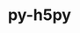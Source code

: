 ---
title: "py-h5py"
layout: cache
categories: [package, develop-2023-12-03]
meta: {"versions": ["3.8.0"], "compilers": ["apple-clang@=15.0.0", "cce@=15.0.1", "gcc@=11.1.0", "gcc@=11.3.0", "gcc@=11.4.0", "gcc@=9.4.0", "oneapi@=2023.2.0"], "oss": ["rhel8", "ubuntu20.04", "ubuntu22.04", "ventura"], "platforms": ["darwin", "linux"], "targets": ["aarch64", "neoverse_v1", "ppc64le", "x86_64_v3", "zen4"], "stacks": ["data-vis-sdk", "e4s", "e4s-cray-rhel", "e4s-neoverse_v1", "e4s-oneapi", "e4s-power", "ml-darwin-aarch64-mps", "ml-linux-x86_64-cpu", "ml-linux-x86_64-cuda", "ml-linux-x86_64-rocm", "root"], "num_specs": 19, "num_specs_by_stack": {"ml-darwin-aarch64-mps": 1, "root": 19, "e4s-cray-rhel": 2, "e4s-neoverse_v1": 3, "e4s-power": 2, "data-vis-sdk": 2, "e4s": 3, "e4s-oneapi": 2, "ml-linux-x86_64-cuda": 2, "ml-linux-x86_64-rocm": 2, "ml-linux-x86_64-cpu": 2}}
spec_details: [{"hash": "wojybwykwqcaies5klbti2iuch4hsycu", "compiler": "apple-clang@=15.0.0", "versions": ["3.8.0"], "os": "ventura", "platform": "darwin", "target": "aarch64", "variants": ["build_system=python_pip", "+mpi"], "stacks": ["ml-darwin-aarch64-mps", "root"], "size": "-", "tarball": "https://binaries.spack.io/releases/develop-2023-12-03/build_cache/darwin-ventura-aarch64/apple-clang-15.0.0/py-h5py-3.8.0/darwin-ventura-aarch64-apple-clang-15.0.0-py-h5py-3.8.0-wojybwykwqcaies5klbti2iuch4hsycu.spack"}, {"hash": "6tqfgyfufo2wfy2slnohuau7dt7ltw4t", "compiler": "cce@=15.0.1", "versions": ["3.8.0"], "os": "rhel8", "platform": "linux", "target": "zen4", "variants": ["build_system=python_pip", "+mpi"], "stacks": ["e4s-cray-rhel", "root"], "size": "-", "tarball": "https://binaries.spack.io/releases/develop-2023-12-03/build_cache/linux-rhel8-zen4/cce-15.0.1/py-h5py-3.8.0/linux-rhel8-zen4-cce-15.0.1-py-h5py-3.8.0-6tqfgyfufo2wfy2slnohuau7dt7ltw4t.spack"}, {"hash": "qt77yjnfvqdme5jyg7wuysfctnabbxzg", "compiler": "cce@=15.0.1", "versions": ["3.8.0"], "os": "rhel8", "platform": "linux", "target": "zen4", "variants": ["build_system=python_pip", "~mpi"], "stacks": ["e4s-cray-rhel", "root"], "size": "-", "tarball": "https://binaries.spack.io/releases/develop-2023-12-03/build_cache/linux-rhel8-zen4/cce-15.0.1/py-h5py-3.8.0/linux-rhel8-zen4-cce-15.0.1-py-h5py-3.8.0-qt77yjnfvqdme5jyg7wuysfctnabbxzg.spack"}, {"hash": "7by4n6e6vpdzb5ntv57fz7wijtmu3dzu", "compiler": "gcc@=11.4.0", "versions": ["3.8.0"], "os": "ubuntu20.04", "platform": "linux", "target": "neoverse_v1", "variants": ["build_system=python_pip", "+mpi"], "stacks": ["e4s-neoverse_v1", "root"], "size": "-", "tarball": "https://binaries.spack.io/releases/develop-2023-12-03/build_cache/linux-ubuntu20.04-neoverse_v1/gcc-11.4.0/py-h5py-3.8.0/linux-ubuntu20.04-neoverse_v1-gcc-11.4.0-py-h5py-3.8.0-7by4n6e6vpdzb5ntv57fz7wijtmu3dzu.spack"}, {"hash": "qc5dojh5pcke3sgrx6knqhtvvduy5hno", "compiler": "gcc@=11.4.0", "versions": ["3.8.0"], "os": "ubuntu20.04", "platform": "linux", "target": "neoverse_v1", "variants": ["build_system=python_pip", "+mpi"], "stacks": ["e4s-neoverse_v1", "root"], "size": "-", "tarball": "https://binaries.spack.io/releases/develop-2023-12-03/build_cache/linux-ubuntu20.04-neoverse_v1/gcc-11.4.0/py-h5py-3.8.0/linux-ubuntu20.04-neoverse_v1-gcc-11.4.0-py-h5py-3.8.0-qc5dojh5pcke3sgrx6knqhtvvduy5hno.spack"}, {"hash": "nvestae2jq6grkvpi7b7cyo2e4s3wdaq", "compiler": "gcc@=11.4.0", "versions": ["3.8.0"], "os": "ubuntu20.04", "platform": "linux", "target": "neoverse_v1", "variants": ["build_system=python_pip", "+mpi"], "stacks": ["e4s-neoverse_v1", "root"], "size": "-", "tarball": "https://binaries.spack.io/releases/develop-2023-12-03/build_cache/linux-ubuntu20.04-neoverse_v1/gcc-11.4.0/py-h5py-3.8.0/linux-ubuntu20.04-neoverse_v1-gcc-11.4.0-py-h5py-3.8.0-nvestae2jq6grkvpi7b7cyo2e4s3wdaq.spack"}, {"hash": "mdktdvegdzmwa47d43imfav2d6eeglly", "compiler": "gcc@=9.4.0", "versions": ["3.8.0"], "os": "ubuntu20.04", "platform": "linux", "target": "ppc64le", "variants": ["build_system=python_pip", "+mpi"], "stacks": ["e4s-power", "root"], "size": "-", "tarball": "https://binaries.spack.io/releases/develop-2023-12-03/build_cache/linux-ubuntu20.04-ppc64le/gcc-9.4.0/py-h5py-3.8.0/linux-ubuntu20.04-ppc64le-gcc-9.4.0-py-h5py-3.8.0-mdktdvegdzmwa47d43imfav2d6eeglly.spack"}, {"hash": "uaihw5urqzpsjyko6olcrubodjtnegrq", "compiler": "gcc@=9.4.0", "versions": ["3.8.0"], "os": "ubuntu20.04", "platform": "linux", "target": "ppc64le", "variants": ["build_system=python_pip", "+mpi"], "stacks": ["e4s-power", "root"], "size": "-", "tarball": "https://binaries.spack.io/releases/develop-2023-12-03/build_cache/linux-ubuntu20.04-ppc64le/gcc-9.4.0/py-h5py-3.8.0/linux-ubuntu20.04-ppc64le-gcc-9.4.0-py-h5py-3.8.0-uaihw5urqzpsjyko6olcrubodjtnegrq.spack"}, {"hash": "wede7kpclfnrmgbv2ln2rrvgtqmnctop", "compiler": "gcc@=11.1.0", "versions": ["3.8.0"], "os": "ubuntu20.04", "platform": "linux", "target": "x86_64_v3", "variants": ["build_system=python_pip", "+mpi"], "stacks": ["root", "data-vis-sdk"], "size": "-", "tarball": "https://binaries.spack.io/releases/develop-2023-12-03/build_cache/linux-ubuntu20.04-x86_64_v3/gcc-11.1.0/py-h5py-3.8.0/linux-ubuntu20.04-x86_64_v3-gcc-11.1.0-py-h5py-3.8.0-wede7kpclfnrmgbv2ln2rrvgtqmnctop.spack"}, {"hash": "nbhzjwjkcoafqmdgkacpgqewosizhva2", "compiler": "gcc@=11.1.0", "versions": ["3.8.0"], "os": "ubuntu20.04", "platform": "linux", "target": "x86_64_v3", "variants": ["build_system=python_pip", "+mpi"], "stacks": ["root", "data-vis-sdk"], "size": "-", "tarball": "https://binaries.spack.io/releases/develop-2023-12-03/build_cache/linux-ubuntu20.04-x86_64_v3/gcc-11.1.0/py-h5py-3.8.0/linux-ubuntu20.04-x86_64_v3-gcc-11.1.0-py-h5py-3.8.0-nbhzjwjkcoafqmdgkacpgqewosizhva2.spack"}, {"hash": "v7jrrasxn6cf6trr3l6m4l4nysqsw7u4", "compiler": "gcc@=11.4.0", "versions": ["3.8.0"], "os": "ubuntu20.04", "platform": "linux", "target": "x86_64_v3", "variants": ["build_system=python_pip", "+mpi"], "stacks": ["e4s", "root"], "size": "-", "tarball": "https://binaries.spack.io/releases/develop-2023-12-03/build_cache/linux-ubuntu20.04-x86_64_v3/gcc-11.4.0/py-h5py-3.8.0/linux-ubuntu20.04-x86_64_v3-gcc-11.4.0-py-h5py-3.8.0-v7jrrasxn6cf6trr3l6m4l4nysqsw7u4.spack"}, {"hash": "fuzhhdzauzs76i3jz4uclhoqoax2zrn6", "compiler": "gcc@=11.4.0", "versions": ["3.8.0"], "os": "ubuntu20.04", "platform": "linux", "target": "x86_64_v3", "variants": ["build_system=python_pip", "+mpi"], "stacks": ["e4s", "root"], "size": "-", "tarball": "https://binaries.spack.io/releases/develop-2023-12-03/build_cache/linux-ubuntu20.04-x86_64_v3/gcc-11.4.0/py-h5py-3.8.0/linux-ubuntu20.04-x86_64_v3-gcc-11.4.0-py-h5py-3.8.0-fuzhhdzauzs76i3jz4uclhoqoax2zrn6.spack"}, {"hash": "b4ys32kbghywqqacbe36ndco5el3ae6c", "compiler": "gcc@=11.4.0", "versions": ["3.8.0"], "os": "ubuntu20.04", "platform": "linux", "target": "x86_64_v3", "variants": ["build_system=python_pip", "+mpi"], "stacks": ["e4s", "root"], "size": "-", "tarball": "https://binaries.spack.io/releases/develop-2023-12-03/build_cache/linux-ubuntu20.04-x86_64_v3/gcc-11.4.0/py-h5py-3.8.0/linux-ubuntu20.04-x86_64_v3-gcc-11.4.0-py-h5py-3.8.0-b4ys32kbghywqqacbe36ndco5el3ae6c.spack"}, {"hash": "mvc5bal4p6udt3lbt2npul63tmfvg7c7", "compiler": "oneapi@=2023.2.0", "versions": ["3.8.0"], "os": "ubuntu20.04", "platform": "linux", "target": "x86_64_v3", "variants": ["build_system=python_pip", "+mpi"], "stacks": ["root", "e4s-oneapi"], "size": "-", "tarball": "https://binaries.spack.io/releases/develop-2023-12-03/build_cache/linux-ubuntu20.04-x86_64_v3/oneapi-2023.2.0/py-h5py-3.8.0/linux-ubuntu20.04-x86_64_v3-oneapi-2023.2.0-py-h5py-3.8.0-mvc5bal4p6udt3lbt2npul63tmfvg7c7.spack"}, {"hash": "5pr75znyadoeyanffybiagdeciy6pjnc", "compiler": "oneapi@=2023.2.0", "versions": ["3.8.0"], "os": "ubuntu20.04", "platform": "linux", "target": "x86_64_v3", "variants": ["build_system=python_pip", "+mpi"], "stacks": ["root", "e4s-oneapi"], "size": "-", "tarball": "https://binaries.spack.io/releases/develop-2023-12-03/build_cache/linux-ubuntu20.04-x86_64_v3/oneapi-2023.2.0/py-h5py-3.8.0/linux-ubuntu20.04-x86_64_v3-oneapi-2023.2.0-py-h5py-3.8.0-5pr75znyadoeyanffybiagdeciy6pjnc.spack"}, {"hash": "ykddpun6qhxdbwck7signcjn6xgcga2j", "compiler": "gcc@=11.3.0", "versions": ["3.8.0"], "os": "ubuntu22.04", "platform": "linux", "target": "x86_64_v3", "variants": ["build_system=python_pip", "+mpi"], "stacks": ["ml-linux-x86_64-cuda", "root"], "size": "-", "tarball": "https://binaries.spack.io/releases/develop-2023-12-03/build_cache/linux-ubuntu22.04-x86_64_v3/gcc-11.3.0/py-h5py-3.8.0/linux-ubuntu22.04-x86_64_v3-gcc-11.3.0-py-h5py-3.8.0-ykddpun6qhxdbwck7signcjn6xgcga2j.spack"}, {"hash": "s6qn4lkm3mo7j2wwdbrat4b6zudphkeo", "compiler": "gcc@=11.3.0", "versions": ["3.8.0"], "os": "ubuntu22.04", "platform": "linux", "target": "x86_64_v3", "variants": ["build_system=python_pip", "~mpi"], "stacks": ["ml-linux-x86_64-cuda", "root", "ml-linux-x86_64-rocm", "ml-linux-x86_64-cpu"], "size": "-", "tarball": "https://binaries.spack.io/releases/develop-2023-12-03/build_cache/linux-ubuntu22.04-x86_64_v3/gcc-11.3.0/py-h5py-3.8.0/linux-ubuntu22.04-x86_64_v3-gcc-11.3.0-py-h5py-3.8.0-s6qn4lkm3mo7j2wwdbrat4b6zudphkeo.spack"}, {"hash": "wep26jodjq6d52pryepga6k5p5u7nnnd", "compiler": "gcc@=11.3.0", "versions": ["3.8.0"], "os": "ubuntu22.04", "platform": "linux", "target": "x86_64_v3", "variants": ["build_system=python_pip", "+mpi"], "stacks": ["root", "ml-linux-x86_64-cpu"], "size": "-", "tarball": "https://binaries.spack.io/releases/develop-2023-12-03/build_cache/linux-ubuntu22.04-x86_64_v3/gcc-11.3.0/py-h5py-3.8.0/linux-ubuntu22.04-x86_64_v3-gcc-11.3.0-py-h5py-3.8.0-wep26jodjq6d52pryepga6k5p5u7nnnd.spack"}, {"hash": "lxcgoyuwyziej2pguwx46i5jc7urfhlc", "compiler": "gcc@=11.3.0", "versions": ["3.8.0"], "os": "ubuntu22.04", "platform": "linux", "target": "x86_64_v3", "variants": ["build_system=python_pip", "+mpi"], "stacks": ["root", "ml-linux-x86_64-rocm"], "size": "-", "tarball": "https://binaries.spack.io/releases/develop-2023-12-03/build_cache/linux-ubuntu22.04-x86_64_v3/gcc-11.3.0/py-h5py-3.8.0/linux-ubuntu22.04-x86_64_v3-gcc-11.3.0-py-h5py-3.8.0-lxcgoyuwyziej2pguwx46i5jc7urfhlc.spack"}]
---